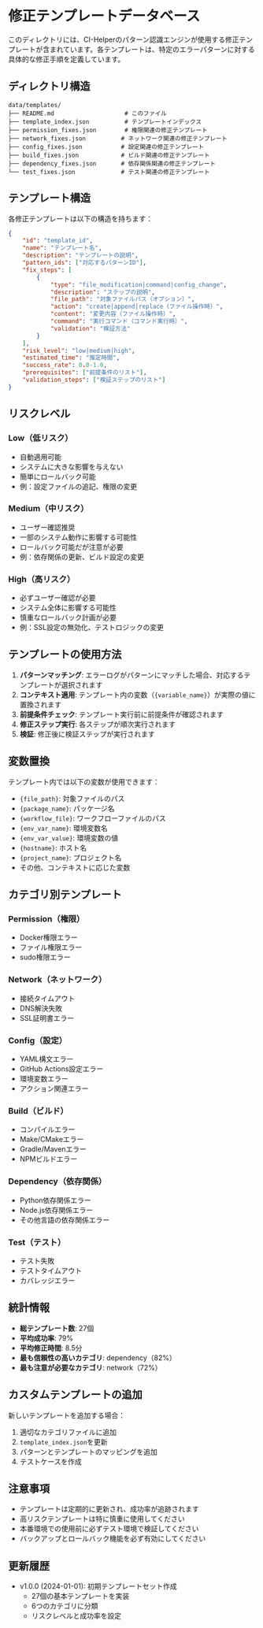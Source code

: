 # 修正テンプレートデータベース

このディレクトリには、CI-Helperのパターン認識エンジンが使用する修正テンプレートが含まれています。各テンプレートは、特定のエラーパターンに対する具体的な修正手順を定義しています。

## ディレクトリ構造

```
data/templates/
├── README.md                    # このファイル
├── template_index.json          # テンプレートインデックス
├── permission_fixes.json        # 権限関連の修正テンプレート
├── network_fixes.json          # ネットワーク関連の修正テンプレート
├── config_fixes.json           # 設定関連の修正テンプレート
├── build_fixes.json            # ビルド関連の修正テンプレート
├── dependency_fixes.json       # 依存関係関連の修正テンプレート
└── test_fixes.json             # テスト関連の修正テンプレート
```

## テンプレート構造

各修正テンプレートは以下の構造を持ちます：

```json
{
    "id": "template_id",
    "name": "テンプレート名",
    "description": "テンプレートの説明",
    "pattern_ids": ["対応するパターンID"],
    "fix_steps": [
        {
            "type": "file_modification|command|config_change",
            "description": "ステップの説明",
            "file_path": "対象ファイルパス（オプション）",
            "action": "create|append|replace（ファイル操作時）",
            "content": "変更内容（ファイル操作時）",
            "command": "実行コマンド（コマンド実行時）",
            "validation": "検証方法"
        }
    ],
    "risk_level": "low|medium|high",
    "estimated_time": "推定時間",
    "success_rate": 0.0-1.0,
    "prerequisites": ["前提条件のリスト"],
    "validation_steps": ["検証ステップのリスト"]
}
```

## リスクレベル

### Low（低リスク）

- 自動適用可能
- システムに大きな影響を与えない
- 簡単にロールバック可能
- 例：設定ファイルの追記、権限の変更

### Medium（中リスク）

- ユーザー確認推奨
- 一部のシステム動作に影響する可能性
- ロールバック可能だが注意が必要
- 例：依存関係の更新、ビルド設定の変更

### High（高リスク）

- 必ずユーザー確認が必要
- システム全体に影響する可能性
- 慎重なロールバック計画が必要
- 例：SSL設定の無効化、テストロジックの変更

## テンプレートの使用方法

1. **パターンマッチング**: エラーログがパターンにマッチした場合、対応するテンプレートが選択されます
2. **コンテキスト適用**: テンプレート内の変数（`{variable_name}`）が実際の値に置換されます
3. **前提条件チェック**: テンプレート実行前に前提条件が確認されます
4. **修正ステップ実行**: 各ステップが順次実行されます
5. **検証**: 修正後に検証ステップが実行されます

## 変数置換

テンプレート内では以下の変数が使用できます：

- `{file_path}`: 対象ファイルのパス
- `{package_name}`: パッケージ名
- `{workflow_file}`: ワークフローファイルのパス
- `{env_var_name}`: 環境変数名
- `{env_var_value}`: 環境変数の値
- `{hostname}`: ホスト名
- `{project_name}`: プロジェクト名
- その他、コンテキストに応じた変数

## カテゴリ別テンプレート

### Permission（権限）

- Docker権限エラー
- ファイル権限エラー
- sudo権限エラー

### Network（ネットワーク）

- 接続タイムアウト
- DNS解決失敗
- SSL証明書エラー

### Config（設定）

- YAML構文エラー
- GitHub Actions設定エラー
- 環境変数エラー
- アクション関連エラー

### Build（ビルド）

- コンパイルエラー
- Make/CMakeエラー
- Gradle/Mavenエラー
- NPMビルドエラー

### Dependency（依存関係）

- Python依存関係エラー
- Node.js依存関係エラー
- その他言語の依存関係エラー

### Test（テスト）

- テスト失敗
- テストタイムアウト
- カバレッジエラー

## 統計情報

- **総テンプレート数**: 27個
- **平均成功率**: 79%
- **平均修正時間**: 8.5分
- **最も信頼性の高いカテゴリ**: dependency（82%）
- **最も注意が必要なカテゴリ**: network（72%）

## カスタムテンプレートの追加

新しいテンプレートを追加する場合：

1. 適切なカテゴリファイルに追加
2. `template_index.json`を更新
3. パターンとテンプレートのマッピングを追加
4. テストケースを作成

## 注意事項

- テンプレートは定期的に更新され、成功率が追跡されます
- 高リスクテンプレートは特に慎重に使用してください
- 本番環境での使用前に必ずテスト環境で検証してください
- バックアップとロールバック機能を必ず有効にしてください

## 更新履歴

- v1.0.0 (2024-01-01): 初期テンプレートセット作成
  - 27個の基本テンプレートを実装
  - 6つのカテゴリに分類
  - リスクレベルと成功率を設定
